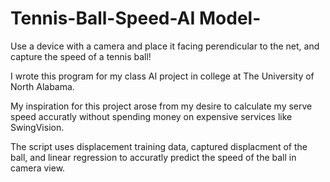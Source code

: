 # Tennis-Ball-Speed-AI Model-
 Use a device with a camera and place it facing perendicular to the net, and capture the speed of a tennis ball! 

 I wrote this program for my class AI project in college at The University of North Alabama. 
 
 My inspiration for this project arose from my desire to calculate my serve speed accuratly without spending money 
 on expensive services like SwingVision.
 
 The script uses displacement training data, captured displacment of the ball, and linear regression to accuratly 
 predict the speed of the ball in camera view.
 
